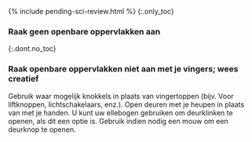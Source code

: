 
{% include pending-sci-review.html %}
{:.only_toc} 
 ### Raak geen openbare oppervlakken aan 

 {:.dont.no_toc} 
 ### Raak openbare oppervlakken niet aan met je vingers; wees creatief 

Gebruik waar mogelijk knokkels in plaats van vingertoppen (bijv. Voor liftknoppen, lichtschakelaars, enz.). Open deuren met je heupen in plaats van met je handen. U kunt uw ellebogen gebruiken om deurklinken te openen, als dit een optie is. Gebruik indien nodig een mouw om een deurknop te openen. 
